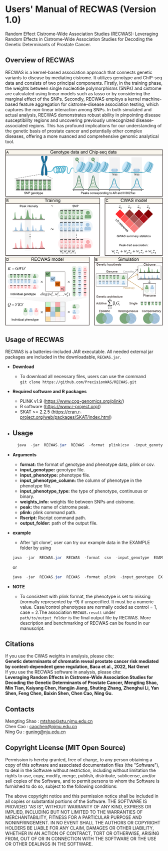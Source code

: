 # Users' Manual of RECWAS (Version 1.0)
Random Effect Cistrome-Wide Association Studies (RECWAS): Leveraging Random Effects in Cistrome-Wide Association Studies for Decoding the Genetic Determinants of Prostate Cancer.

## Overview of RECWAS
RECWAS is a kernel-based association approach that connects genetic variants to disease by mediating cistrome. It utilizes genotype and ChIP-seq data and consists of two principal components. Firstly, in the training phase, the weights between single nucleotide polymorphisms (SNPs) and cistrome are calculated using linear models such as lasso or by considering the marginal effect of the SNPs. Secondly, RECWAS employs a kernel machine-based feature aggregation for cistrome-disease association testing, which captures the non-linear interaction among SNPs. In both simulated and actual analysis, RECWAS demonstrates robust ability in pinpointing disease susceptibility regions and uncovering previously unrecognized disease-associated regions. This has profound implications for our understanding of the genetic basis of prostate cancer and potentially other complex diseases, offering a more nuanced and comprehensive genomic analytical tool.<br><br>
![RECWAS](https://github.com/PrecisionWAS/RECWAS/blob/main/RECWAS_Overview.png)<br>

## Usage of RECWAS
RECWAS is a batteries-included JAR executable. All needed external jar packages are included in the downloadable, `RECWAS.jar`. 

- **Download**
  - To download all necessary files, users can use the command<br>
  `git clone https://github.com/PrecisionWAS/RECWAS.git`

- **Required software and R packages**
  - PLINK v1.9 (https://www.cog-genomics.org/plink/)
  - R software (https://www.r-project.org/)
  - SKAT >= 2.2.5 (https://cran.r-project.org/web/packages/SKAT/index.html)

- **Usage**
  - 
  ```java
    java  -jar  RECWAS.jar  RECWAS  -format  plink|csv  -input_genotype  path/to/example.tped|example.csv  -input_phenotype  path/to/example.tfam|example.tsv  -input_phenotype_column  6|2  -input_phenotype_type  continuous|binary  -weights_info  path/to/CWAS_AR_top1.txt  -peak  chr2:10730750-10731350  -plink  path/to/plink  -Rscript  path/to/Rscript  -output_folder  path/to/output_folder
    ```

- **Arguments**
  - **format:** the format of genotype and phenotype data, plink or csv.
  - **input_genotype:** genotype file.
  - **input_phenotype:** phenotype file.
  - **input_phenotype_column:** the column of phenotype in the phenotype file.
  - **input_phenotype_type:** the type of phenotype, continuous or binary.
  - **weights_info:** weights file between SNPs and cistrome.
  - **peak:** the name of cistrome peak.
  - **plink:** plink command path.
  - **Rscript:** Rscript command path.
  - **output_folder:** path of the output file.

- **example**
  - After 'git clone', user can try our example data in the EXAMPLE folder by using<br> 
  ```java
  java  -jar  RECWAS.jar  RECWAS  -format  csv  -input_genotype  EXAMPLE/csv_format/example.csv  -input_phenotype  EXAMPLE/csv_format/example.tsv  -input_phenotype_column  2  -input_phenotype_type  binary  -weights_info  WEIGHTS/CWAS_AR_top1.txt  -peak  chr2:10730750-10731350  -plink  path/to/plink  -Rscript  path/to/Rscript  -output_folder  path/to/output_folder
    ```
  or<br>
  ```java
  java  -jar  RECWAS.jar  RECWAS  -format  plink  -input_genotype  EXAMPLE/plink_format/example.tped  -input_phenotype  EXAMPLE/plink_format/example.tfam  -input_phenotype_column  6  -input_phenotype_type  binary  -weights_info  WEIGHTS/CWAS_AR_top1.txt  -peak  chr2:10730750-10731350  -plink  path/to/plink  -Rscript  path/to/Rscript  -output_folder  path/to/output_folder
    ```

- **NOTE**
  - To consistent with plink format, the phenotype is set to missing (normally represented by -9) if unspecified. It must be a numeric value. Case/control phenotypes are normally coded as control = 1, case = 2.The association `RECWAS.result` under `path/to/output_folder` is the final output file by RECWAS. More description and benchmarking of RECWAS can be found in our manuscript.

## Citations
If you use the CWAS weights in analysis, please cite:<br>
**Genetic determinants of chromatin reveal prostate cancer risk mediated by context-dependent gene regulation, Baca et al., 2022, Nat Genet** <br>
If you use the RECWAS software in analysis, please cite:<br>
**Leveraging Random Effects in Cistrome-Wide Association Studies for Decoding the Genetic Determinants of Prostate Cancer, Mengting Shao, Min Tian, Kaiyang Chen, Hangjin Jiang, Shuting Zhang, Zhenghui Li, Yan Shen, Feng Chen, Baixin Shen, Chen Cao, Ning Gu.**<br>

## Contacts
Mengting Shao : mtshao@stu.njmu.edu.cn<br>
Chen Cao : caochen@njmu.edu.cn<br>
Ning Gu : guning@nju.edu.cn<br>

## Copyright License (MIT Open Source)
Permission is hereby granted, free of charge, to any person obtaining a copy of this software and associated documentation files (the "Software"), to deal in the Software without restriction, including without limitation the rights to use, copy, modify, merge, publish, distribute, sublicense, and/or sell copies of the Software, and to permit persons to whom the Software is furnished to do so, subject to the following conditions:

The above copyright notice and this permission notice shall be included in all copies or substantial portions of the Software. THE SOFTWARE IS PROVIDED "AS IS", WITHOUT WARRANTY OF ANY KIND, EXPRESS OR IMPLIED, INCLUDING BUT
NOT LIMITED TO THE WARRANTIES OF MERCHANTABILITY, FITNESS FOR A PARTICULAR PURPOSE AND NONINFRINGEMENT. IN NO EVENT SHALL THE
AUTHORS OR COPYRIGHT HOLDERS BE LIABLE FOR ANY CLAIM, DAMAGES OR OTHER LIABILITY, WHETHER IN AN ACTION OF CONTRACT, TORT OR
OTHERWISE, ARISING FROM, OUT OF OR IN CONNECTION WITH THE SOFTWARE OR THE USE OR OTHER DEALINGS IN THE SOFTWARE. 